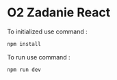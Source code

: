 # O2 Zadanie React

To initialized use command :

```bash
npm install
```

To run use command :

```bash
npm run dev
```
